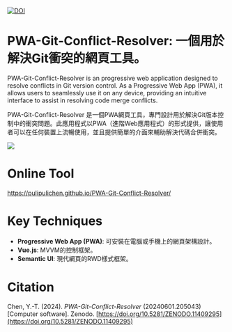[![DOI](https://zenodo.org/badge/808990689.svg)](https://zenodo.org/doi/10.5281/zenodo.11409295)

# PWA-Git-Conflict-Resolver: 一個用於解決Git衝突的網頁工具。

PWA-Git-Conflict-Resolver is an progressive web application designed to resolve conflicts in Git version control. As a Progressive Web App (PWA), it allows users to seamlessly use it on any device, providing an intuitive interface to assist in resolving code merge conflicts.

PWA-Git-Conflict-Resolver 是一個PWA網頁工具，專門設計用於解決Git版本控制中的衝突問題。此應用程式以PWA（進階Web應用程式）的形式提供，讓使用者可以在任何裝置上流暢使用，並且提供簡單的介面來輔助解決代碼合併衝突。

![](https://blogger.googleusercontent.com/img/a/AVvXsEiGa27-k8X8pd83T78S-iI7BA8SJ3cXp6WHRm01sC26OJNC-58Lg1y_fYCfZt2YjX3a1ZxwIKsLEBvakSeheF4itVQT5gUqseSeC0AXDA08Zyu1OlPM4V6MopsfZ--mCdhVS8tjONh6t8JChDbsl9lHXM0GDzywDzY3-HbsvufBFeVNVdpQv4Ul9g)

# Online Tool

https://pulipulichen.github.io/PWA-Git-Conflict-Resolver/

# Key Techniques

- **Progressive Web App (PWA)**: 可安裝在電腦或手機上的網頁架構設計。
- **Vue.js**: MVVM的控制框架。
- **Semantic UI**: 現代網頁的RWD樣式框架。

# Citation

Chen, Y.-T. (2024). *PWA-Git-Conflict-Resolver* (20240601.205043) [Computer software]. Zenodo. [https://doi.org/10.5281/ZENODO.11409295](https://doi.org/10.5281/ZENODO.11409295)
